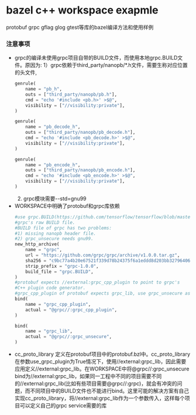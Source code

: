 # bazel c++ workspace exapmle
protobuf grpc gflag glog gtest等库的bazel编译方法和使用样例

### 注意事项
* grpc的编译未使用grpc项目自带的BUILD文件，而使用本地grpc.BUILD文件。原因为: 
    1）grpc依赖于third_party/nanopb/*.h文件，需要生称对应位置的头文件,
    ```python
    genrule(
        name = "pb_h",
        outs = ["third_party/nanopb/pb.h"],
        cmd = "echo '#include <pb.h>' >$@",
        visibility = ["//visibility:private"],
    )

    genrule(
        name = "pb_decode_h",
        outs = ["third_party/nanopb/pb_decode.h"],
        cmd = "echo '#include <pb_decode.h>' >$@",
        visibility = ["//visibility:private"],
    )

    genrule(
        name = "pb_encode_h",
        outs = ["third_party/nanopb/pb_encode.h"],
        cmd = "echo '#include <pb_encode.h>' >$@",
        visibility = ["//visibility:private"],
    )
    ```
    2) grpc模块需要--std=gnu99
* WORKSPACE中明确了protobuf和grpc库依赖
    ```python
    #use grpc.BUILD(https://github.com/tensorflow/tensorflow/blob/master/grpc.BUILD) instead of
    #grpc's raw BUILD file.
    #BUILD file of grpc has two problems:
    #1) missing nanopb header file.
    #2) grpc_unsecure needs gnu99.
    new_http_archive(
        name = "grpc",
        url = "https://github.com/grpc/grpc/archive/v1.0.0.tar.gz",
        sha256 = "c9bc77a4b20e67521f339d78b24375f6a1eddd8d203bb32796406a8005ee1c2a",
        strip_prefix = "grpc-1.0.0",
        build_file = "grpc.BUILD",
    )
    #protobuf expects //external:grpc_cpp_plugin to point to grpc's
    #C++ plugin code generator.
    #grpc_cpp_plugin of protobuf expects grpc_lib, use grpc_unsecure as default.
    bind(
        name = "grpc_cpp_plugin",
        actual = "@grpc//:grpc_cpp_plugin",
    )

    bind(
        name = "grpc_lib",
        actual = "@grpc//:grpc_unsecure",
    )
    ```
* cc_proto_library
    定义在protobuf项目中的protobuf.bzl中。cc_proto_library在参数use_grpc_plugin为True情况下，使用//external:grpc_lib，因此需要应用定义//external:grpc_lib。在WORKSPACE中将@grpc//:grpc_unsecure bind为//external:grpc_lib，如果同一工程中不同的项目需要不同的//external:grpc_lib(比如有些项目需要@grpc//:grpc)，就会有冲突的问题，而不同项目中的BUILD文件也不能进行bind。这里可能的解决方案有自己实现cc_proto_library，将//external:grpc_lib作为一个参数传入，这样每个项目可以定义自己的grpc service需要的库

